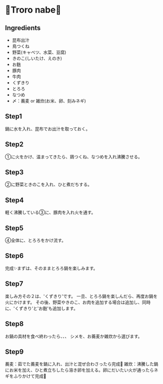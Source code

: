 # 🍲Troro nabe🥔

## Ingredients

- 昆布出汁
- 鳥つくね
- 野菜(キャベツ、水菜、豆腐)
- きのこ(しいたけ、えのき)
- お麩
- 豚肉
- 牛肉
- くずきり
- とろろ
- なつめ
- 〆：蕎麦 or 雑炊(お米、卵、刻みネギ)

## Step1
鍋に水を入れ、昆布でお出汁を取っておく。

## Step2
①に火をかけ、温まってきたら、鶏つくね、なつめを入れ沸騰させる。

## Step3
②に野菜ときのこを入れ、ひと煮だちする。

## Step4
軽く沸騰している③に、豚肉を入れ火を通す。

## Step5
④全体に、とろろをかけ流す。

## Step6
完成✨まずは、そのままとろろ鍋を楽しみます。

## Step7
楽しみ方その２は、'くずきり'です。
一旦、とろろ鍋を楽しんだら、再度お鍋を火にかけます。
その後、野菜やきのこ、お肉を追加する場合は追加し、同時に、'くずきり'と'お麩'も追加します。

## Step8
お鍋の具材を食べ終わったら、、、
シメを、お蕎麦か雑炊から選びます。

## Step9
蕎麦：茹でた蕎麦を鍋に入れ、出汁と混ぜ合わさったら完成🍜
雑炊：沸騰した鍋にお米を加え、ひと煮立ちしたら溶き卵を加える。卵にだいたい火が通ったらネギをふりかけて完成🍚







